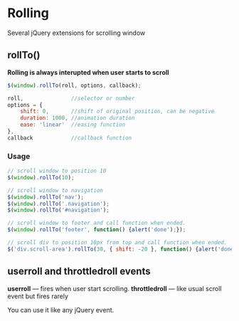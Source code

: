 
# Rolling

Several jQuery extensions for scrolling window

## rollTo()

__Rolling is always interupted when user starts to scroll__

```js
$(window).rollTo(roll, options, callback);

roll,               //selector or number
options = {
    shift: 0,       //shift of original position, can be negative
    duration: 1000, //animation duration
    ease: 'linear'  //easing function
},
callback            //callback function
```

### Usage

```js
// scroll window to position 10
$(window).rollTo(10);

// scroll window to navigation
$(window).rollTo('nav');
$(window).rollTo('.navigation');
$(window).rollTo('#navigation');

// scroll window to footer and call function when ended.
$(window).rollTo('footer', function() {alert('done');});

// scroll div to position 10px from top and call function when ended.
$('div.scroll-area').rollTo(30, { shift: -20 }, function() {alert('done');});

```

## userroll and throttledroll events

__userroll__ — fires when user start scrolling.
__throttledroll__ — like usual scroll event but fires rarely

You can use it like any jQuery event.